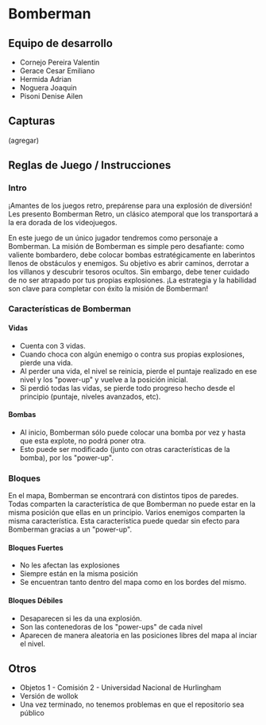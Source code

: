 # Bomberman

## Equipo de desarrollo

- Cornejo Pereira Valentin
- Gerace Cesar Emiliano
- Hermida Adrian
- Noguera Joaquin
- Pisoni Denise Ailen

## Capturas

(agregar)

## Reglas de Juego / Instrucciones

### Intro

¡Amantes de los juegos retro, prepárense para una explosión de diversión! Les presento Bomberman Retro, un clásico atemporal que los transportará a la era dorada de los videojuegos.

En este juego de un único jugador tendremos como personaje a Bomberman. La misión de Bomberman es simple pero desafiante: como valiente bombardero, debe colocar bombas estratégicamente en laberintos llenos de obstáculos y enemigos. Su objetivo es abrir caminos, derrotar a los villanos y descubrir tesoros ocultos. Sin embargo, debe tener cuidado de no ser atrapado por tus propias explosiones. ¡La estrategia y la habilidad son clave para completar con éxito la misión de Bomberman!

### Características de Bomberman

#### Vidas
- Cuenta con 3 vidas. 
- Cuando choca con algún enemigo o contra sus propias explosiones, pierde una vida. 
- Al perder una vida, el nivel se reinicia, pierde el puntaje realizado en ese nivel y los "power-up" y vuelve a la posición inicial. 
- Si perdió todas las vidas, se pierde todo progreso hecho desde el principio (puntaje, niveles avanzados, etc). 

#### Bombas
- Al inicio, Bomberman sólo puede colocar una bomba por vez y hasta que esta explote, no podrá poner otra.
- Esto puede ser modificado (junto con otras características de la bomba), por los "power-up".

### Bloques
En el mapa, Bomberman se encontrará con distintos tipos de paredes. Todas comparten la característica de que Bomberman no puede estar en la misma posición que ellas en un principio. Varios enemigos comparten la misma característica. Esta característica puede quedar sin efecto para Bomberman gracias a un "power-up".

#### Bloques Fuertes
- No les afectan las explosiones
- Siempre están en la misma posición
- Se encuentran tanto dentro del mapa como en los bordes del mismo.

#### Bloques Débiles
- Desaparecen si les da una explosión.
- Son las contenedoras de los "power-ups" de cada nivel 
- Aparecen de manera aleatoria en las posiciones libres del mapa al inciar el nivel.


## Otros

- Objetos 1 - Comisión 2 - Universidad Nacional de Hurlingham
- Versión de wollok
- Una vez terminado, no tenemos problemas en que el repositorio sea público
